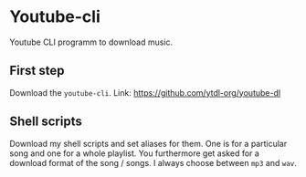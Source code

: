 # Youtube-cli
Youtube CLI programm to download music.

## First step

Download the `youtube-cli`. Link: https://github.com/ytdl-org/youtube-dl

## Shell scripts

Download my shell scripts and set aliases for them. One is for a particular song and one for a whole playlist. You furthermore get asked for a download format of the song / songs. I always choose between `mp3` and `wav`.
